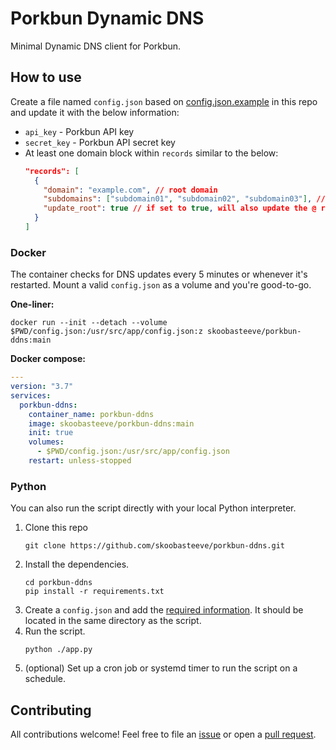# Porkbun Dynamic DNS

Minimal Dynamic DNS client for Porkbun.

## How to use

Create a file named `config.json` based on [config.json.example](config.json.example) in this repo and update it with the below information:
- `api_key` - Porkbun API key
- `secret_key` - Porkbun API secret key
- At least one domain block within `records` similar to the below:
  ``` json
  "records": [
    {
      "domain": "example.com", // root domain
      "subdomains": ["subdomain01", "subdomain02", "subdomain03"], // subdomains
      "update_root": true // if set to true, will also update the @ record for the root domain
    }
  ]
  ```

### Docker

The container checks for DNS updates every 5 minutes or whenever it's restarted. Mount a valid `config.json` as a volume and you're good-to-go.

**One-liner:**
``` shell
docker run --init --detach --volume $PWD/config.json:/usr/src/app/config.json:z skoobasteeve/porkbun-ddns:main
```

**Docker compose:**
``` yaml
---
version: "3.7"
services:
  porkbun-ddns:
    container_name: porkbun-ddns
    image: skoobasteeve/porkbun-ddns:main
    init: true
    volumes:
      - $PWD/config.json:/usr/src/app/config.json
    restart: unless-stopped
```

### Python

You can also run the script directly with your local Python interpreter.

1. Clone this repo
   ```shell
   git clone https://github.com/skoobasteeve/porkbun-ddns.git
   ```
2. Install the dependencies.
   ``` shell
   cd porkbun-ddns
   pip install -r requirements.txt
   ```
3. Create a `config.json` and add the [required information](#how-to-run). It should be located in the same directory as the script.
4. Run the script.
   ``` shell
   python ./app.py
   ```
5. (optional) Set up a cron job or systemd timer to run the script on a schedule.


## Contributing

All contributions welcome! Feel free to file an [issue](https://github.com/skoobasteeve/porkbun-ddns/issues) or open a [pull request](https://github.com/skoobasteeve/porkbun-ddns/pulls). 